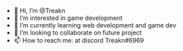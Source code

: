 - 👋 Hi, I’m @Treakn
- 👀 I’m interested in game development
- 🌱 I’m currently learning web development and game dev
- 💞️ I’m looking to collaborate on future project
- 📫 How to reach me: at discord 
Treakn#6969

<!---
Treakn/Treakn is a ✨ special ✨ repository because its `README.md` (this file) appears on your GitHub profile.
You can click the Preview link to take a look at your changes.
--->
